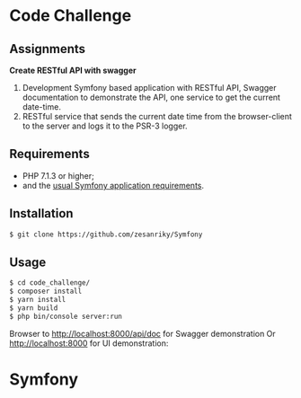 Code Challenge
========================

Assignments
----------
**Create RESTful API with swagger**

1. Development Symfony based application with RESTful API, Swagger documentation to demonstrate the API, one service to get the current date-time.
2. RESTful service that sends the current date time from the browser-client to the server and logs it to the PSR-3 logger.



Requirements
------------

  * PHP 7.1.3 or higher;
  * and the [usual Symfony application requirements][2].

Installation
------------

```bash
$ git clone https://github.com/zesanriky/Symfony
```

Usage
-----

```bash
$ cd code_challenge/
$ composer install
$ yarn install
$ yarn build
$ php bin/console server:run
```
Browser to <http://localhost:8000/api/doc> for Swagger demonstration Or <http://localhost:8000> for UI demonstration:



[2]: https://symfony.com/doc/current/reference/requirements.html
# Symfony
